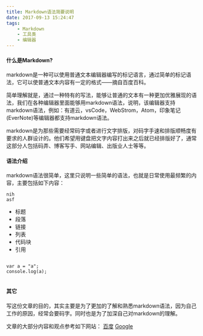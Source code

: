 ```yaml
---
title: Markdown语法简要说明
date: 2017-09-13 15:24:47
tags: 
    - Markdown
    - 工具类
    - 编辑器
---
```

#### 什么是Markdown?
markdown是一种可以使用普通文本编辑器编写的标记语言，通过简单的标记语法，它可以使普通文本内容有一定的格式——摘自百度百科。

简单理解就是，通过一种特有的写法，能够让普通的文本有一种更加优雅展现的语法，我们在各种编辑器里面能够用markdown语法，说明，该编辑器支持markdown语法，例如：有道云，vsCode，WebStrom，Atom，印象笔记(EverNote)等编辑器都支持markdown语法。  

markdown是为那些需要经常码字或者进行文字排版，对码字手速和排版顺畅度有要求的人群设计的。他们希望用键盘把文字内容打出来之后就已经排版好了，通常这部分人包括码弄、博客写手、网站编辑、出版业人士等等。

#### 语法介绍
markdown语法很简单，这里只说明一些简单的语法，也就是日常使用最频繁的内容，主要包括如下内容：

    nih
    asf

* 标题 
* 段落
* 链接
* 列表
* 代码块
* 引用

<pre><code>
var a = "a";
console.log(a);

</code></pre>












#### 其它
写这份文章的目的，其实主要是为了更加的了解和熟悉markdown语法，因为自己工作的原因，经常会要码字。同时也是为了加深自己对markdown的理解。

文章的大部分内容和观点参考如下网站：
[百度](http://www.baidu.com/)
[Google][]


[Google]: http://google.com/
